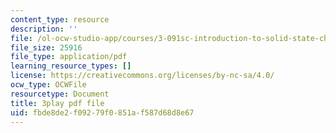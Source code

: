 ```yaml
---
content_type: resource
description: ''
file: /ol-ocw-studio-app/courses/3-091sc-introduction-to-solid-state-chemistry-fall-2010/fbde8de2f09279f0851af587d68d8e67_UwZU-Lk26X4.pdf
file_size: 25916
file_type: application/pdf
learning_resource_types: []
license: https://creativecommons.org/licenses/by-nc-sa/4.0/
ocw_type: OCWFile
resourcetype: Document
title: 3play pdf file
uid: fbde8de2-f092-79f0-851a-f587d68d8e67
---
```

